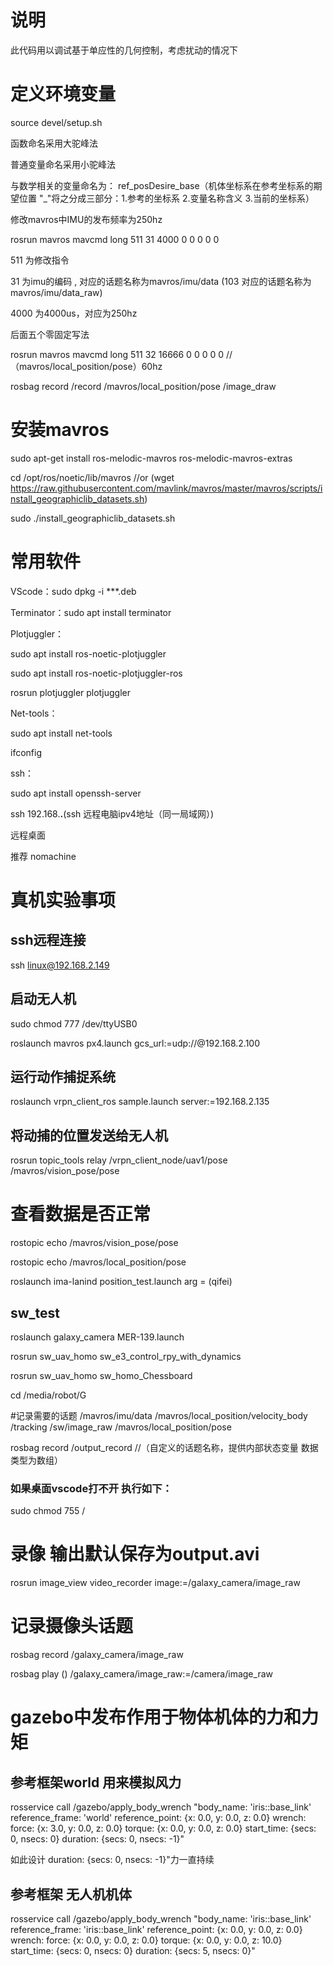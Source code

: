# 说明
此代码用以调试基于单应性的几何控制，考虑扰动的情况下

# 定义环境变量
source devel/setup.sh

函数命名采用大驼峰法

普通变量命名采用小驼峰法

与数学相关的变量命名为：
ref_posDesire_base（机体坐标系在参考坐标系的期望位置  "_"将之分成三部分：1.参考的坐标系 2.变量名称含义 3.当前的坐标系）





修改mavros中IMU的发布频率为250hz

rosrun mavros mavcmd long 511 31 4000 0 0 0 0 0

511 为修改指令

31 为imu的编码 , 对应的话题名称为mavros/imu/data (103 对应的话题名称为mavros/imu/data_raw)

4000 为4000us，对应为250hz

后面五个零固定写法

rosrun mavros mavcmd long 511 32 16666 0 0 0 0 0 
//（mavros/local_position/pose）60hz


rosbag record /record /mavros/local_position/pose /image_draw

# 安装mavros

sudo apt-get install ros-melodic-mavros ros-melodic-mavros-extras

cd /opt/ros/noetic/lib/mavros //or (wget https://raw.githubusercontent.com/mavlink/mavros/master/mavros/scripts/install_geographiclib_datasets.sh)

sudo ./install_geographiclib_datasets.sh

# 常用软件
VScode：sudo dpkg -i ***.deb

Terminator：sudo apt install terminator

Plotjuggler：

sudo apt install ros-noetic-plotjuggler

sudo apt install ros-noetic-plotjuggler-ros

rosrun plotjuggler plotjuggler

Net-tools：

sudo apt install net-tools

ifconfig

ssh：

sudo apt install openssh-server

ssh 192.168.**.**(ssh 远程电脑ipv4地址（同一局域网）)

远程桌面

推荐 nomachine


# 真机实验事项
## ssh远程连接
ssh linux@192.168.2.149
## 启动无人机
sudo chmod 777 /dev/ttyUSB0  

roslaunch mavros px4.launch gcs_url:=udp://@192.168.2.100
## 运行动作捕捉系统
roslaunch vrpn_client_ros sample.launch server:=192.168.2.135
## 将动捕的位置发送给无人机
rosrun topic_tools relay /vrpn_client_node/uav1/pose /mavros/vision_pose/pose 


# 查看数据是否正常
rostopic echo /mavros/vision_pose/pose

rostopic echo /mavros/local_position/pose

roslaunch ima-lanind position_test.launch arg =  (qifei)


## sw_test
roslaunch galaxy_camera MER-139.launch 

rosrun sw_uav_homo sw_e3_control_rpy_with_dynamics

rosrun sw_uav_homo sw_homo_Chessboard

cd /media/robot/G

#记录需要的话题
  /mavros/imu/data /mavros/local_position/velocity_body /tracking /sw/image_raw /mavros/local_position/pose

rosbag record /output_record //（自定义的话题名称，提供内部状态变量  数据类型为数组）
### 如果桌面vscode打不开 执行如下：
sudo chmod 755 /

# 录像  输出默认保存为output.avi
rosrun image_view video_recorder image:=/galaxy_camera/image_raw
# 记录摄像头话题
rosbag record /galaxy_camera/image_raw

rosbag play ()   /galaxy_camera/image_raw:=/camera/image_raw

# gazebo中发布作用于物体机体的力和力矩
## 参考框架world  用来模拟风力
rosservice call /gazebo/apply_body_wrench "body_name: 'iris::base_link'
reference_frame: 'world'
reference_point: {x: 0.0, y: 0.0, z: 0.0}
wrench:
  force: {x: 3.0, y: 0.0, z: 0.0}
  torque: {x: 0.0, y: 0.0, z: 0.0}
start_time: {secs: 0, nsecs: 0}
duration: {secs: 0, nsecs: -1}"


如此设计 duration: {secs: 0, nsecs: -1}"力一直持续
## 参考框架 无人机机体 
rosservice call /gazebo/apply_body_wrench "body_name: 'iris::base_link'
reference_frame: 'iris::base_link'
reference_point: {x: 0.0, y: 0.0, z: 0.0}
wrench:
  force: {x: 0.0, y: 0.0, z: 0.0}
  torque: {x: 0.0, y: 0.0, z: 10.0}
start_time: {secs: 0, nsecs: 0}
duration: {secs: 5, nsecs: 0}"


